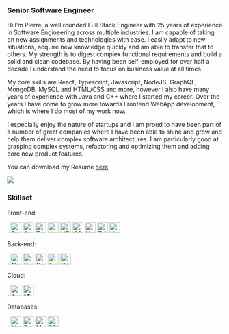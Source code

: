 ### Senior Software Engineer

Hi I’m Pierre, 
a well rounded Full Stack Engineer with 25 years of experience in Software Engineering across multiple industries. I am capable of taking on new assignments and technologies with ease. I easily adapt to new situations, acquire new knowledge quickly and am able to transfer that to others. My strength is to digest complex functional requirements and build a solid and clean codebase. By having been self-employed for over half a decade I understand the need to focus on business value at all times.

My core skills are React, Typescript, Javascript, NodeJS, GraphQL, MongoDB, MySQL and HTML/CSS and more, however I also have many years of experience with Java and C++ where I started my career. Over the years I have come to grow more towards Frontend WebApp development, which is where I do most of my work now.

I especially enjoy the nature of startups and I am proud to have been part of a number of great companies where I have been able to shine and grow and help them deliver complex software architectures. I am particularly good at grasping complex systems, refactoring and optimizing them and adding core new product features.

You can download my Resume [here](https://github.com/pierreh/pierreh/raw/main/PierreHavelaar%20Resume.pdf)

<a href="https://www.linkedin.com/in/pierrehavelaar"><img src="https://img.shields.io/badge/LinkedIn-0077B5?style=for-the-badge&logo=linkedin&logoColor=white"/></a>


### Skillset
<!--- badges from https://dev.to/envoy_/150-badges-for-github-pnk#skills --->

Front-end: 

.
<img src="https://img.shields.io/badge/React-20232A?style=for-the-badge&logo=react&logoColor=61DAFB" alt="React" style="max-width: 100%;" height="25px">
<img src="https://img.shields.io/badge/Angular-DD0031?style=for-the-badge&logo=angular&logoColor=white" alt="Angular" height="25px">
<img src="https://img.shields.io/badge/TypeScript-007ACC?style=for-the-badge&logo=typescript&logoColor=white" alt="TypeScript" style="max-width: 100%;" height="25px">
<img src="https://img.shields.io/badge/JavaScript-F7DF1E?style=for-the-badge&logo=javascript&logoColor=black" alt="JavaScript" style="max-width: 100%;" height="25px">
<img src="https://img.shields.io/badge/HTML5-E34F26?style=for-the-badge&logo=html5&logoColor=white" alt="HTML5" style="max-width: 100%;" height="25px">
<img src="https://img.shields.io/badge/CSS3-1572B6?style=for-the-badge&logo=css3&logoColor=white" alt="CSS3" style="max-width: 100%;" height="25px">
<img src="https://camo.githubusercontent.com/b7395b00d152dc8f19cec61f582369bd580e31b8ed93d34646ec43aa675baa7c/68747470733a2f2f696d672e736869656c64732e696f2f62616467652f4e6578742d626c61636b3f7374796c653d666f722d7468652d6261646765266c6f676f3d6e6578742e6a73266c6f676f436f6c6f723d7768697465" alt="Next JS" style="max-width: 100%;" height="25px">
<img src="https://img.shields.io/badge/Tailwind_CSS-38B2AC?style=for-the-badge&logo=tailwind-css&logoColor=white" alt="TailwindCSS" style="max-width: 100%;" height="25px">
<img src="https://img.shields.io/badge/Vue.js-35495E?style=for-the-badge&logo=vue.js&logoColor=4FC08D" alt="VueJS" height="25px">

Back-end:

.
<img src="https://img.shields.io/badge/Node.js-43853D?style=for-the-badge&logo=node.js&logoColor=white" alt="Nodejs" style="max-width: 100%;" height="25px">
<img src="https://camo.githubusercontent.com/fa26cdb662920d74c32d5caa97bc25bc788686a88c7fb52b2adfafdf7378c3ac/68747470733a2f2f696d672e736869656c64732e696f2f62616467652f2d446f636b65722d626c61636b3f7374796c653d666c61742d737175617265266c6f676f3d646f636b6572266c696e6b3d68747470733a2f2f6769746875622e636f6d2f69616d67726966666f6e2f" alt="Docker" style="max-width: 100%;" height="25px">
<img src="https://camo.githubusercontent.com/fe1910c71ad2102dda2ceb57e535d70ae4f4e92b0b9709db7b1f811a161138b4/68747470733a2f2f696d672e736869656c64732e696f2f62616467652f2d4772617068514c2d4531303039383f7374796c653d666c61742d737175617265266c6f676f3d6772617068716c266c696e6b3d68747470733a2f2f6769746875622e636f6d2f69616d67726966666f6e2f" alt="GraphQL" style="max-width: 100%;" height="25px">
<img src="https://camo.githubusercontent.com/ac1ad27934f395c6867e2779a62915ec4e931a832bd7e5eb2f1a54d430db21dd/68747470733a2f2f696d672e736869656c64732e696f2f62616467652f2d41706f6c6c6f2532304772617068514c2d3331314338373f7374796c653d666c61742d737175617265266c6f676f3d61706f6c6c6f2d6772617068716c266c696e6b3d68747470733a2f2f6769746875622e636f6d2f69616d67726966666f6e2f" alt="Apollo GraphQL" style="max-width: 100%;" height="25px">
<img src="https://img.shields.io/badge/C%2B%2B-00599C?style=for-the-badge&logo=c%2B%2B&logoColor=white" alt="C++" height="25px">

Cloud:

.
<img src="https://img.shields.io/badge/Amazon_AWS-232F3E?style=for-the-badge&logo=amazon-aws&logoColor=white" alt="Amazon AWS" height="25px">
<img src="https://img.shields.io/badge/Microsoft_Azure-0089D6?style=for-the-badge&logo=microsoft-azure&logoColor=white" alt="Microsoft Azure" height="25px">

Databases:

.
<img src="https://img.shields.io/badge/MySQL-005C84?style=for-the-badge&logo=mysql&logoColor=white" alt="MySQL" height="25px">
<img src="https://img.shields.io/badge/PostgreSQL-316192?style=for-the-badge&logo=postgresql&logoColor=white" alt="Postgres" height="25px">
<img src="https://img.shields.io/badge/MongoDB-4EA94B?style=for-the-badge&logo=mongodb&logoColor=white" alt="MongoDB" style="max-width: 100%;" height="25px">
<img src="https://img.shields.io/badge/SQLite-07405E?style=for-the-badge&logo=sqlite&logoColor=white" alt="SQLite" height="25px">

